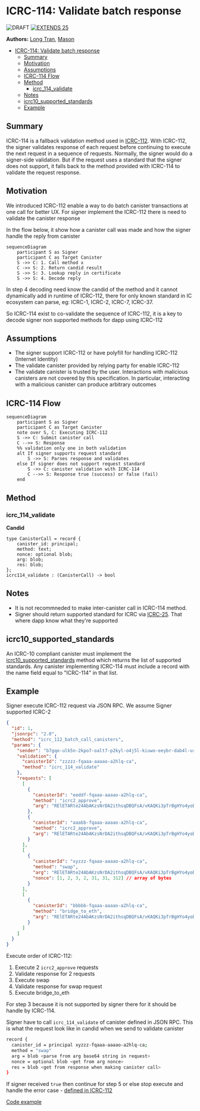 # ICRC-114: Validate batch response

![DRAFT] [![EXTENDS 25]](./icrc_25_signer_interaction_standard.md)

**Authors:** [Long Tran](https://github.com/baolongt), [Mason](https://github.com/masonswj)

<!-- TOC -->

- [ICRC-114: Validate batch response](#icrc-114-validate-batch-response)
  - [Summary](#summary)
  - [Motivation](#motivation)
  - [Assumptions](#assumptions)
  - [ICRC-114 Flow](#icrc-114-flow)
  - [Method](#method)
    - [icrc_114_validate](#icrc_114_validate)
  - [Notes](#notes)
  - [icrc10_supported_standards](#icrc10_supported_standards)
  - [Example](#example)

## Summary

ICRC-114 is a fallback validation method used in [ICRC-112](https://github.com/dfinity/wg-identity-authentication/blob/main/topics/icrc_112_batch_canister_call.md). With ICRC-112, the signer validates response of each request before continuing to execute the next request in a sequence of requests. Normally, the signer would do a signer-side validation. But if the request uses a standard that the signer does not support, it falls back to the method provided with ICRC-114 to validate the request response.

## Motivation

We introduced ICRC-112 enable a way to do batch canister transactions at one call for better UX. For signer implement the ICRC-112 there is need to validate the canister response

In the flow below, it show how a canister call was made and how the signer handle the reply from canister

```mermaid
sequenceDiagram
    participant S as Signer
    participant C as Target Canister
    S ->> C: 1. Call method x
    C ->> S: 2. Return candid result
    S ->> S: 3. Lookup reply in certificate
    S ->> S: 4. Decode reply
```

In step 4 decoding need know the candid of the method and it cannot dynamically add in runtime of ICRC-112, there for only known standard in IC ecosystem can parse, eg: ICRC-1, ICRC-2, ICRC-7, ICRC-37.

So ICRC-114 exist to co-validate the sequence of ICRC-112, it is a key to decode signer non supported methods for dapp using ICRC-112

## Assumptions

- The signer support ICRC-112 or have polyfill for handling ICRC-112 (Internet Identity)
- The validate canister provided by relying party for enable ICRC-112
- The validate canister is trusted by the user. Interactions with malicious canisters are not covered by this specification. In particular, interacting with a malicious canister can produce arbitrary outcomes

## ICRC-114 Flow

```mermaid
sequenceDiagram
    participant S as Signer
    participant C as Target Canister
    note over S, C: Executing ICRC-112
    S ->> C: Submit canister call
    C -->> S: Response
    %% validation only one in both validation
    alt If signer supports request standard
        S ->> S: Parses response and validates
    else If signer does not support request standard
        S ->> C: canister validation with ICRC-114
        C -->> S: Response true (success) or false (fail)
    end
```

## Method

### icrc_114_validate

**Candid**

```
type CanisterCall = record {
    canister_id: principal;
    method: text;
    nonce: optional blob;
    arg: blob;
    res: blob;
};
icrc114_validate : (CanisterCall) -> bool
```

## Notes

- It is not recommneded to make inter-canister call in ICRC-114 method.
- Signer should return supported standard for ICRC via [ICRC-25](https://github.com/dfinity/wg-identity-authentication/blob/main/topics/icrc_25_signer_interaction_standard.md). That where dapp know what they're supported

## icrc10_supported_standards

An ICRC-10 compliant canister must implement the [icrc10_supported_standards](https://github.com/dfinity/ICRC/blob/main/ICRCs/ICRC-10/ICRC-10.md) method which returns the list of supported standards.
Any canister implementing ICRC-114 must include a record with the name field equal to "ICRC-114" in that list.

## Example

Signer execute ICRC-112 request via JSON RPC. We assume Signer supported ICRC-2

```json
{
  "id": 1,
  "jsonrpc": "2.0",
  "method": "icrc_112_batch_call_canisters",
  "params": {
    "sender": "b7gqo-ulk5n-2kpo7-oalt7-p2kyl-o4j5l-kiuwo-eeybr-dab4l-ur6up-pqe",
    "validation": {
      "canisterId": "zzzzz-fqaaa-aaaao-a2hlq-ca",
      "method": "icrc_114_validate"
    },
    "requests": [
      [
        {
          "canisterId": "eeddf-fqaaa-aaaao-a2hlq-ca",
          "method": "icrc2_approve",
          "arg": "RElETARte24AbAKzsNrDA2ithsqDBQFsA/vKAQKi3pTrBgHYo4yoDX0BAwEdV+ztKgq7E4l1ffuTuwEmw8AtYSjlrJ+WLO5ofQIAAMgB"
        },
        {
          "canisterId": "aaabb-fqaaa-aaaao-a2hlq-ca",
          "method": "icrc2_approve",
          "arg": "RElETARte24AbAKzsNrDA2ithsqDBQFsA/vKAQKi3pTrBgHYo4yoDX0BAwEdV+ztKgq7E4l1ffuTuwEmw8AtYSjlrJ+WLO5ofQIAAMgB"
        }
      ],
      [
        {
          "canisterId": "xyzzz-fqaaa-aaaao-a2hlq-ca",
          "method": "swap",
          "arg": "RElETARte24AbAKzsNrDA2ithsqDBQFsA/vKAQKi3pTrBgHYo4yoDX0BAwEdV+ztKgq7E4l1ffuTuwEmw8AtYSjlrJ+WLO5ofQIAAMgB",
          "nonce": [1, 2, 3, 2, 31, 31, 312] // array of bytes
        }
      ],
      [
        {
          "canisterId": "bbbbb-fqaaa-aaaao-a2hlq-ca",
          "method": "bridge_to_eth",
          "arg": "RElETARte24AbAKzsNrDA2ithsqDBQFsA/vKAQKi3pTrBgHYo4yoDX0BAwEdV+ztKgq7E4l1ffuTuwEmw8AtYSjlrJ+WLO5ofQIAAMgB"
        }
      ]
    ]
  }
}
```

Execute order of ICRC-112:

1. Execute 2 `icrc2_approve` requests
2. Validate response for 2 requests
3. Execute swap
4. Validate response for swap request
5. Execute bridge_to_eth

For step 3 because it is not supported by signer there for it should be handle by ICRC-114.

Signer have to call `icrc_114_validate` of canister defined in JSON RPC. This is what the request look like in candid when we send to validate canister

```bash
record {
  canister_id = principal xyzzz-fqaaa-aaaao-a2hlq-ca;
  method = "swap"
  arg = blob <parse from arg base64 string in request>
  nonce = optional blob <get from arg nonce>
  res = blob <get from response when making canister call>
}
```

If signer received `true` then continue for step 5 or else stop execute and handle the error case - [defined in ICRC-112](https://github.com/dfinity/wg-identity-authentication/blob/main/topics/icrc_112_batch_canister_call.md#processing)

[Code example](https://github.com/slide-computer/signer-js/blob/main/packages/signer-test/src/agentChannel.ts#L351)

[DRAFT]: https://img.shields.io/badge/STATUS-DRAFT-f25a24.svg
[EXTENDS 25]: https://img.shields.io/badge/EXTENDS-ICRC--25-ed1e7a.svg
